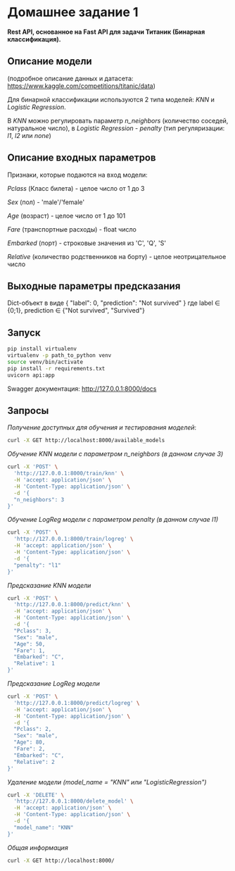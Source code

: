 # Домашнее задание 1
**Rest API, основанное на Fast API для задачи Титаник (Бинарная классификация).**
## Описание модели

(подробное описание данных и датасета: https://www.kaggle.com/competitions/titanic/data)

Для бинарной классификации используются 2 типа моделей: *KNN* и *Logistic Regression*.

В *KNN* можно регулировать параметр *n_neighbors* (количество соседей, натуральное число), в *Logistic Regression* - *penalty* (тип регуляризации: *l1*, *l2* или *none*)

## Описание входных параметров
Признаки, которые подаются на вход модели: 

*Pclass* (Класс билета) - целое число от 1 до 3

*Sex* (пол) - 'male'/'female'

*Age* (возраст) - целое число от 1 до 101

*Fare* (транспортные расходы) - float число

*Embarked* (порт) - строковые значения из 'C', 'Q', 'S'

*Relative* (количество родственников на борту) - целое неотрицательное число

## Выходные параметры предсказания
Dict-объект в виде
{
  "label": 0,
  "prediction": "Not survived"
}
где label ∈ {0;1}, 
prediction ∈ {"Not survived", "Survived"}

##  Запуск
```bash
pip install virtualenv
virtualenv -p path_to_python venv
source venv/bin/activate
pip install -r requirements.txt
uvicorn api:app
```
Swagger документация: http://127.0.0.1:8000/docs

## Запросы
*Получение доступных для обучения и тестирования моделей*:
```bash
curl -X GET http://localhost:8000/available_models
```
*Обучение KNN модели с параметром n_neighbors (в данном случае 3)*
```bash
curl -X 'POST' \
  'http://127.0.0.1:8000/train/knn' \
  -H 'accept: application/json' \
  -H 'Content-Type: application/json' \
  -d '{
  "n_neighbors": 3
}'
```

*Обучение LogReg модели с параметром penalty (в данном случае l1)*
```bash
curl -X 'POST' \
  'http://127.0.0.1:8000/train/logreg' \
  -H 'accept: application/json' \
  -H 'Content-Type: application/json' \
  -d '{
  "penalty": "l1"
}'
```
*Предсказание KNN модели*
```bash
curl -X 'POST' \
  'http://127.0.0.1:8000/predict/knn' \
  -H 'accept: application/json' \
  -H 'Content-Type: application/json' \
  -d '{
  "Pclass": 3,
  "Sex": "male",
  "Age": 50,
  "Fare": 1,
  "Embarked": "C",
  "Relative": 1
}'
```
*Предсказание LogReg модели*
```bash
curl -X 'POST' \
  'http://127.0.0.1:8000/predict/logreg' \
  -H 'accept: application/json' \
  -H 'Content-Type: application/json' \
  -d '{
  "Pclass": 2,
  "Sex": "male",
  "Age": 80,
  "Fare": 2,
  "Embarked": "C",
  "Relative": 2
}'
```
*Удаление модели (model_name = "KNN" или "LogisticRegression")*
```bash
curl -X 'DELETE' \
  'http://127.0.0.1:8000/delete_model' \
  -H 'accept: application/json' \
  -H 'Content-Type: application/json' \
  -d '{
  "model_name": "KNN"
}'
```

*Общая информация*
```bash
curl -X GET http://localhost:8000/
```




